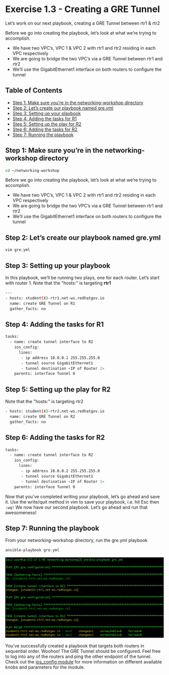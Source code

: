 # Exercise 1.3 - Creating a GRE Tunnel

Let’s work on our next playbook, creating a GRE Tunnel between rtr1 & rtr2

Before we go into creating the playbook, let’s look at what we’re trying to accomplish.
- We have two VPC’s, VPC 1 & VPC 2 with rtr1 and rtr2 residing in each VPC respectively
- We are going to bridge the two VPC’s via a GRE Tunnel between rtr1 and rtr2
- We’ll use the GigabitEthernet1 interface on both routers to configure the tunnel

## Table of Contents
- [Step 1: Make sure you’re in the networking-workshop directory](#step-1-make-sure-youre-in-the-networking-workshop-directory)
- [Step 2: Let’s create our playbook named gre.yml](#step-2-lets-create-our-playbook-named-greyml)
- [Step 3: Setting up your playbook](#step-3-setting-up-your-playbook)
- [Step 4: Adding the tasks for R1](#step-4-adding-the-tasks-for-r1)
- [Step 5: Setting up the play for R2](#step-5-setting-up-the-play-for-r2)
- [Step 6: Adding the tasks for R2](#step-6-adding-the-tasks-for-r2)
- [Step 7: Running the playbook](#step-7-running-the-playbook)

## Step 1: Make sure you’re in the networking-workshop directory

```bash
cd ~/networking-workshop
```

Before we go into creating the playbook, let’s look at what we’re trying to accomplish.
- We have two VPC’s, VPC 1 & VPC 2 with rtr1 and rtr2 residing in each VPC respectively
- We are going to bridge the two VPC’s via a GRE Tunnel between rtr1 and rtr2
- We’ll use the GigabitEthernet1 interface on both routers to configure the tunnel

## Step 2: Let’s create our playbook named gre.yml

```bash
vim gre.yml
```

## Step 3: Setting up your playbook

In this playbook, we’ll be running two plays, one for each router.
Let’s start with router 1.
Note that the "hosts:" is targeting **rtr1**

```bash
---
- hosts: student(X)-rtr1.net-ws.redhatgov.io
  name: create GRE Tunnel on R1
  gather_facts: no
```

## Step 4: Adding the tasks for R1

```bash
tasks:
  - name: create tunnel interface to R2
    ios_config:
      lines:
       - ip address 10.0.0.1 255.255.255.0
       - tunnel source GigabitEthernet1
       - tunnel destination <IP of Router 2>
    parents: interface Tunnel 0
```    

## Step 5: Setting up the play for R2

Note that the "hosts:" is targeting rtr2

```bash
- hosts: student(X)-rtr2.net-ws.redhatgov.io
  name: create GRE Tunnel on R2
  gather_facts: no
```

## Step 6: Adding the tasks for R2

```bash
tasks:
  - name: create tunnel interface to R2
    ios_config:
      lines:
       - ip address 10.0.0.2 255.255.255.0
       - tunnel source GigabitEthernet1
       - tunnel destination <IP of Router 1>
    parents: interface Tunnel 0
```   

Now that you’ve completed writing your playbook, let’s go ahead and save it.  Use the write/quit method in vim to save your playbook, i.e. hit Esc then `:wq!`  We now have our second playbook. Let’s go ahead and run that awesomeness!

## Step 7: Running the playbook
From your networking-workshop directory, run the gre.yml playbook
```bash
ansible-playbook gre.yml
```

![Figure 1: GRE Playbook stdout](playbookrun.png)

You’ve successfully created a playbook that targets both routers in sequential order. Woohoo!  The GRE Tunnel should be configured. Feel free to log into any of the routers and ping the other endpoint of the tunnel.  Check out the [ios_config module](http://docs.ansible.com/ansible/latest/ios_config_module.html) for more information on different available knobs and parameters for the module.
